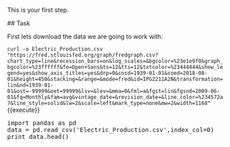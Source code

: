 This is your first step.

## Task

First lets download the data we are going to work with:

`curl -o Electric_Production.csv "https://fred.stlouisfed.org/graph/fredgraph.csv?chart_type=line&recession_bars=on&log_scales=&bgcolor=%23e1e9f0&graph_bgcolor=%23ffffff&fo=Open+Sans&ts=12&tts=12&txtcolor=%23444444&show_legend=yes&show_axis_titles=yes&drp=0&cosd=1939-01-01&coed=2018-08-01&height=450&stacking=&range=&mode=fred&id=IPG2211A2N&transformation=lin&nd=1939-01-01&ost=-99999&oet=99999&lsv=&lev=&mma=0&fml=a&fgst=lin&fgsnd=2009-06-01&fq=Monthly&fam=avg&vintage_date=&revision_date=&line_color=%234572a7&line_style=solid&lw=2&scale=left&mark_type=none&mw=2&width=1168"`{{execute}}

<pre class="file" data-filename="app.py" data-target="replace">
import pandas as pd
data = pd.read_csv('Electric_Production.csv',index_col=0)
print data.head()
</pre>
